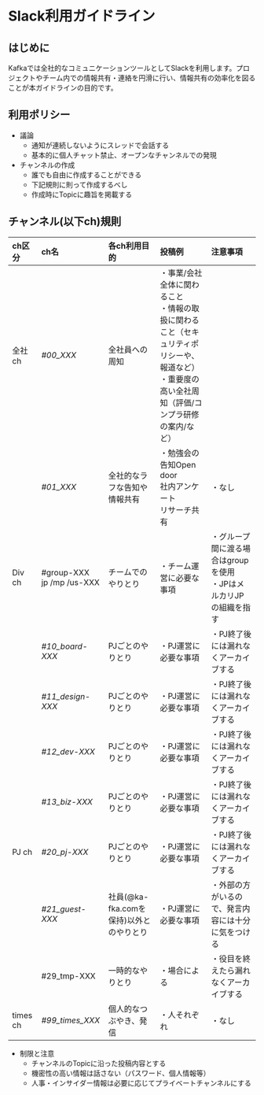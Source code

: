 # Slack利用ガイドライン

## はじめに
Kafkaでは全社的なコミュニケーションツールとしてSlackを利用します。プロジェクトやチーム内での情報共有・連絡を円滑に行い、情報共有の効率化を図ることが本ガイドラインの目的です。

## 利用ポリシー
- 議論
    - 通知が連続しないようにスレッドで会話する
    - 基本的に個人チャット禁止、オープンなチャンネルでの発現
- チャンネルの作成
    - 誰でも自由に作成することができる
    - 下記規則に則って作成するべし
    - 作成時にTopicに趣旨を掲載する

## チャンネル(以下ch)規則

|  **ch区分** | **ch名** | **各ch利用目的** | **投稿例** | **注意事項** |
| :--- | :--- | :--- | :--- | :--- |
|  全社ch | *#00_XXX* | 全社員への周知 | ・事業/会社全体に関わること<br/>・情報の取扱に関わること（セキュリティポリシーや、報道など）<br/>・重要度の高い全社周知（評価/コンプラ研修の案内/など） | 
|   | *#01_XXX* | 全社的なラフな告知や情報共有 | ・勉強会の告知Open door<br/>社内アンケート<br/>リサーチ共有 | ・なし |
|  Div ch | #group-XXX<br/>jp /mp /us-XXX | チームでのやりとり | ・チーム運営に必要な事項 | ・グループ間に渡る場合はgroupを使用<br/>・JPはメルカリJPの組織を指す |
|   | *#10_board-XXX* | PJごとのやりとり | ・PJ運営に必要な事項 | ・PJ終了後には漏れなくアーカイブする |
|   | *#11_design-XXX* | PJごとのやりとり | ・PJ運営に必要な事項 | ・PJ終了後には漏れなくアーカイブする |
|   | *#12_dev-XXX* | PJごとのやりとり | ・PJ運営に必要な事項 | ・PJ終了後には漏れなくアーカイブする |
|   | *#13_biz-XXX* | PJごとのやりとり | ・PJ運営に必要な事項 | ・PJ終了後には漏れなくアーカイブする |
|  PJ ch | *#20_pj-XXX* | PJごとのやりとり | ・PJ運営に必要な事項 | ・PJ終了後には漏れなくアーカイブする |
|   | *#21_guest-XXX* | 社員(@ka-fka.comを保持)以外とのやりとり | ・PJ運営に必要な事項 | ・外部の方がいるので、発言内容には十分に気をつける |
|   | #29_tmp-XXX | 一時的なやりとり | ・場合による | ・役目を終えたら漏れなくアーカイブする |
|  times ch | *#99_times_XXX* | 個人的なつぶやき、発信 | ・人それぞれ | ・なし |


- 制限と注意
    - チャンネルのTopicに沿った投稿内容とする
    - 機密性の高い情報は話さない（パスワード、個人情報等）
    - 人事・インサイダー情報は必要に応じてプライベートチャンネルにする
        
